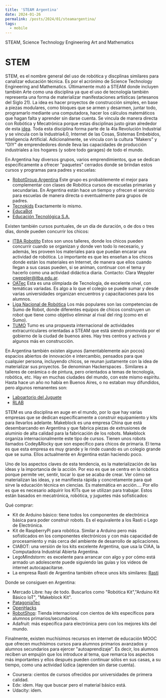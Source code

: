 ```yaml
---
title: 'STEAM Argentina'
date: 2024-01-26
permalink: /posts/2024/01/steamargentina/
tags:
  - mobile
---
```


STEAM, Science Technology Engineering Art and Mathematics

# STEM

STEM, es el nombre general del uso de robótica y discplinas similares para canalizar educación técnica.  Es por el acrónimo de Science Technology Engineering and Mathematics. Últimamente mutó a STEAM donde incluyen también Arte como una disciplina ya que el uso de tecnología también representa una forma de materializar manifestaciones artísticas (artesanos del Siglo 21).  La idea es hacer proyectos de construcción simples, en base a piezas modulares, como bloques que se armen y desarmen, juntar todo, programarlo mediante una computadora, hacer los cálculos matemáticos que hagan falta y aprender sin darse cuenta.  Se vincula de manera directa con Robótica y Mecatrónica porque estas disciplinas justo giran alrededor de esta [idea](https://ebot.es/que-es-robotica-educativa/).  Toda esta disciplina forma parte de la 4ta Revolución Industrial y se vincula con la Industria4.0, Internet de las Cosas, Sistemas Embebidos, Inteligencia Artificial.  Adicionalmente, se vincula con la cultura "Makers" y "DIY" de emprendedores donde lleva las capacidades de producción industriales a los hogares (y sobre todo garages) de todo el mundo.

En Argentina hay diversos grupos, varios emprendimientos, que se dedican específicamente a ofrecer "paquetes" cerrados donde se brindan estos cursos y programas para padres y escuelas:

* [RobotGroup Argentina](http://www.robotgroup.com.ar)   Este grupo es probablemente el mejor para complementar con clases de Robótica cursos de escuelas primarias y secundarias.  En Argentina están hace un tiempo y ofrecen el servicio para escuelas de manera directa o eventualmente para grupos de padres.  
* [Tecnokids](http://tecnokids.com/)   Exactamente lo mismo.
* [EducaBot](http://educabot.org/)
* [Educación Tecnológica S.A.](http://www.edutecnologica.com.ar/) 

Existen también cursos puntuales, de un día de duración, o de dos o tres días, donde pueden concurrir los chicos:

* [ITBA Robotito](https://www.itba.edu.ar/la-universidad/prensa/los-robots-llegan-al-aula-y-a-los-chicos-les-encanta/)   Estos son unos talleres, donde los chicos pueden concurrir cuando se organizan y donde ven todo lo necesario, y además, les proveen los materiales para que puedan encarar una actividad de robótica.  Lo importante es que les enseñan a los chicos donde están los materiales en Internet, de manera que ellos cuando llegan a sus casas pueden, si se animan, continuar con el tema y hacerlo como una actividad didáctica diaria.  Contacto: Clara Weppler cweppler@itba.edu.ar.
* [OATec](https://robotgroup.com.ar/es/novedades/281-olimp%C3%ADada-argentina-de-tecnolog%C3%ADa-2018-rob%C3%B3tica)   Esta es una olimpiada de Tecnología, de excelente nivel, con temáticas variadas.  Es algo a lo que el colegio se puede sumar y desde varias universidades organizan encuentros y capacitaciones para los alumnos.
* [Liga Nacional de Robótica](https://www.sanfrancisco.utn.edu.ar/noticia/se-viene-una-nueva-competencia-nacional-de-robotica-991) Los más populares son las competencias de Sumo de Robot, donde diferentes equipos de chicos construyen un robot que tiene como objetivo eliminar al rival del ring (como en el Sumo).
* [TUMO](https://www.cronista.com/economia-politica/centros-tumo-programacion-y-robotica-las-claves-del-nuevo-sistema-educativo-en-caba/)  Tumo es una propuesta internacional de actividades extracurriculares orientadas a STEAM que está siendo promovida por el gobierno de la ciudad de buenos aires.  Hay tres centros y activos y algunos más en construcción.

En Argentina también existen algunos (lamentablemente aún pocos) espacios abiertos de innovación e intercambio, pensados para que cualquier persona, incluyendo chicos, se reunan justamente con la idea de materializar sus proyectos.  Se denominan Hackerspaces .  Similares a talleres de cerámica o de pintura, pero orientados a temas de tecnología, robótica, etc.  Hay en muchas ciudades del mundo, con este mismo espíritu. Hasta hace un año no había en Buenos Aires, o no estaban muy difundidos, pero algunos remanentes son:
* [Laboartorio del Juguete](https://laboratoriodejuguete.com/acerca-de/)
* [RLAB](https://rlab.be/como-llegar/)

STEM es una disciplina en auge en el mundo, por lo que hay varias empresas que se dedican específicamente a construir equipamiento y kits para llevarlos adelante.  Makeblock es una empresa China que está desembarcando en Argentina y que fabrica piezas de extrusiones de aluminio de alta calidad para la fabricación de los robots.
Makeblock organiza internacionalmente este tipo de cursos.  Tienen unos robots llamados Codey&Rocky que son específico para chicos de primaria.  El tema es que esta empresa es muy grande y le rinde cuando es un colegio grande que se suma.  Ellos actualmente en Argentina están haciendo poco.

Uno de los aspectos claves de esta tendencia, es la materialización de las ideas y la importancia de la acción.  Por eso es que se centra en la robótica porque permite ver, sentir, tocar lo que se acaba de crear.  Ver cómo se materializan las ideas, y se manifiesta rápida y concretamente para qué sirve la educación técnica en ciencias.  Es matemática en acción....
Por ello es que es necesario adquirir los KITs que se utilizan para trabajar.  Estos están basados en mecatrónica, robótica, y juguetes más sofisticados:

Qué comprar:

* Kit de Arduino básico: tiene todos los componentes de electrónica básica para poder construir robots. Es el equivalente a los Rasti o Lego de Electrónica.
* Kit de RaspberryPi para robótica.  Similar a Arduino pero más sofisticados en los componentes electrónicos y con más capacidad de procesamiento y más cerca del ambiente de desarrollo de aplicaciones.
* CIABOT: una versión de los kits excelente Argentina, que usa la CIAA, la Computadora Industrial Abierta Argentina.
* LegoMindstorm: es excelente para arrancar con algo y por cómo está armado un adolescente puede siguiendo las guías y los videos de internet autocapacitarse.
* La empresa Rasti de Argentina también ofrece unos kits similares:  [Rasti](https://www.ambito.com/rasti-lanzo-kits-robotica-y-programacion-n5018111)

Donde se consiguen en Argentina:

* Mercado Libre: hay de todo.  Buscarlos como "Robótica Kit","Arduino Kit Básico IoT", "Makeblock Kit".
* [PatagoniaTec](www.patagoniatec.com.ar)
* [OpenHacks](www.openhacks.com.ar)
* [RobotShop](https://www.robotshop.com): Tienda internacional con cientos de kits específicos para alumnos primarios/secundarios.  
* Adafruit: más específica para electrónica pero con los mejores kits del mundo.

Finalmente, existen muchísimos recursos en internet de educación MOOC que ofrecen muchísimos cursos para alumnos primarios avanzados y alumnos secundarios para ejercer "autoaprendizaje".  Es decir, los alumnos reciben un empujón que los introduce al tema, que remarca los aspectos más importantes y ellos después pueden continuar sólos en sus casas, a su tiempo, como una actividad lúdica (aprenden sin darse cuenta).

* Coursera: cientos de cursos ofrecidos por universidades de primera calidad.
* Edx: idem.  Hay que buscar pero el material básico está.
* Udacity: idem.  

